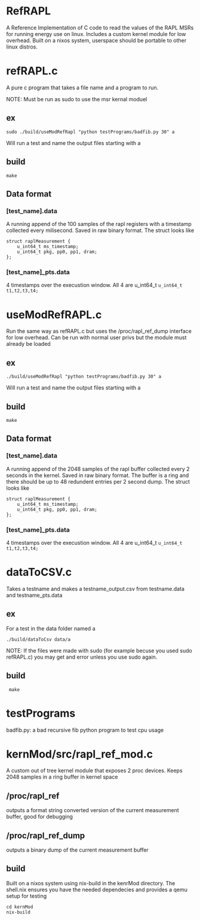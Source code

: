 # RefRAPL
A Reference Implementation of C code to read the values of the RAPL MSRs for running energy use on linux. Includes a custom kernel module for low overhead. Built on a nixos system, userspace should be portable to other linux distros.

# refRAPL.c 
A pure c program that takes a file name and a program to run.

NOTE: Must be run as sudo to use the msr kernal moduel

## ex 
``` sudo ./build/useModRefRapl "python testPrograms/badfib.py 30" a ``` 

Will run a test and name the output files starting with a

## build
```make``` 

## Data format

### [test_name].data  
A running append of the 100 samples of the rapl registers with a timestamp collected every milisecond. Saved in raw binary format. The struct looks like

```
struct raplMeasurement {
    u_int64_t ms_timestamp;
    u_int64_t pkg, pp0, pp1, dram;
};
```

### [test_name]_pts.data 
4 timestamps over the execustion window. All 4 are u_int64_t
```u_int64_t t1,t2,t3,t4;```

# useModRefRAPL.c
Run the same way as refRAPL.c but uses the /proc/rapl_ref_dump interface for low overhead. Can be run with normal user privs but the module must already be loaded

## ex 
``` ./build/useModRefRapl "python testPrograms/badfib.py 30" a ``` 

Will run a test and name the output files starting with a

## build
```make```

## Data format
### [test_name].data 
A running append of the 2048 samples of the rapl buffer collected every 2 seconds in the kernel. Saved in raw binary format. The buffer is a ring and there should be up to 48 redundent entries per 2 second dump. The struct looks like

```
struct raplMeasurement {
    u_int64_t ms_timestamp;
    u_int64_t pkg, pp0, pp1, dram;
};
```

### [test_name]_pts.data 

4 timestamps over the execustion window. All 4 are u_int64_t
```u_int64_t t1,t2,t3,t4;```

# dataToCSV.c

Takes a testname and makes a testname_output.csv from testname.data and testname_pts.data

## ex

For a test in the data folder named a

``` ./build/dataToCsv data/a ```

NOTE: If the files were made with sudo (for example becuse you used sudo refRAPL.c) you may get and error unless you use sudo again.

## build

``` make```


# testPrograms

badfib.py: a bad recursive fib python program to test cpu usage


# kernMod/src/rapl_ref_mod.c
A custom out of tree kernel module that exposes 2 proc devices. Keeps 2048 samples in a ring buffer in kernel space

## /proc/rapl_ref
outputs a format string converted version of the current measurement buffer, good for debugging

## /proc/rapl_ref_dump
outputs a binary dump of the current measurement buffer

## build
Built on a nixos system using nix-build in the kenrMod directory. The shell.nix ensures you have the needed dependecies and provides a qemu setup for testing

```
cd kernMod
nix-build
```